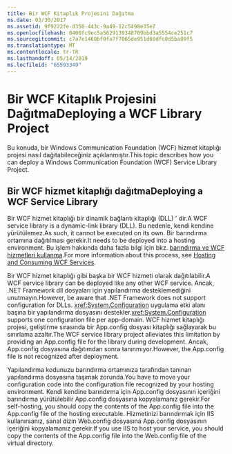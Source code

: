```yaml
---
title: Bir WCF Kitaplık Projesini Dağıtma
ms.date: 03/30/2017
ms.assetid: 9f9222fe-d358-443c-9a49-12c5498e35e7
ms.openlocfilehash: 0400fc9ec5a5629139348709bbd3a5554ce251c7
ms.sourcegitcommit: c7a7e1468bf0fa7f7065de951d60dfc8d5ba89f5
ms.translationtype: MT
ms.contentlocale: tr-TR
ms.lasthandoff: 05/14/2019
ms.locfileid: "65593349"
---
```

# <a name="deploying-a-wcf-library-project"></a><span data-ttu-id="faf6c-102">Bir WCF Kitaplık Projesini Dağıtma</span><span class="sxs-lookup"><span data-stu-id="faf6c-102">Deploying a WCF Library Project</span></span>
<span data-ttu-id="faf6c-103">Bu konuda, bir Windows Communication Foundation (WCF) hizmet kitaplığı projesi nasıl dağıtabileceğiniz açıklanmıştır.</span><span class="sxs-lookup"><span data-stu-id="faf6c-103">This topic describes how you can deploy a Windows Communication Foundation (WCF) Service Library Project.</span></span>  
  
## <a name="deploying-a-wcf-service-library"></a><span data-ttu-id="faf6c-104">Bir WCF hizmet kitaplığı dağıtma</span><span class="sxs-lookup"><span data-stu-id="faf6c-104">Deploying a WCF Service Library</span></span>  
 <span data-ttu-id="faf6c-105">Bir WCF hizmet kitaplığı bir dinamik bağlantı kitaplığı (DLL) ' dir.</span><span class="sxs-lookup"><span data-stu-id="faf6c-105">A WCF service library is a dynamic-link library (DLL).</span></span> <span data-ttu-id="faf6c-106">Bu nedenle, kendi kendine yürütülemez.</span><span class="sxs-lookup"><span data-stu-id="faf6c-106">As such, it cannot be executed on its own.</span></span> <span data-ttu-id="faf6c-107">Bir barındırma ortamına dağıtılması gerekir.</span><span class="sxs-lookup"><span data-stu-id="faf6c-107">It needs to be deployed into a hosting environment.</span></span> <span data-ttu-id="faf6c-108">Bu işlem hakkında daha fazla bilgi için bkz. [barındırma ve WCF hizmetleri kullanma](https://go.microsoft.com/fwlink/?LinkId=99932).</span><span class="sxs-lookup"><span data-stu-id="faf6c-108">For more information about this process, see [Hosting and Consuming WCF Services](https://go.microsoft.com/fwlink/?LinkId=99932).</span></span>  
  
 <span data-ttu-id="faf6c-109">Bir WCF hizmet kitaplığı gibi başka bir WCF hizmeti olarak dağıtılabilir.</span><span class="sxs-lookup"><span data-stu-id="faf6c-109">A WCF service library can be deployed like any other WCF service.</span></span> <span data-ttu-id="faf6c-110">Ancak, .NET Framework dll dosyaları için yapılandırma desteklemediğini unutmayın.</span><span class="sxs-lookup"><span data-stu-id="faf6c-110">However, be aware that .NET Framework does not support configuration for DLLs.</span></span> <span data-ttu-id="faf6c-111"><xref:System.Configuration> uygulama etki alanı başına bir yapılandırma dosyasını destekler.</span><span class="sxs-lookup"><span data-stu-id="faf6c-111"><xref:System.Configuration> supports one configuration file per app-domain.</span></span> <span data-ttu-id="faf6c-112">WCF hizmet kitaplığı projesi, geliştirme sırasında bir App.config dosyası kitaplığı sağlayarak bu sınırlama azaltır.</span><span class="sxs-lookup"><span data-stu-id="faf6c-112">The WCF service library project alleviates this limitation by providing an App.config file for the library during development.</span></span> <span data-ttu-id="faf6c-113">Ancak, App.config dosyasına dağıtımdan sonra tanınmıyor.</span><span class="sxs-lookup"><span data-stu-id="faf6c-113">However, the App.config file is not recognized after deployment.</span></span>  
  
 <span data-ttu-id="faf6c-114">Yapılandırma kodunuzu barındırma ortamınıza tarafından tanınan yapılandırma dosyasına taşımak zorunda.</span><span class="sxs-lookup"><span data-stu-id="faf6c-114">You have to move your configuration code into the configuration file recognized by your hosting environment.</span></span> <span data-ttu-id="faf6c-115">Kendi kendine barındırma için App.config dosyasının içeriğini barındırma yürütülebilir App.config dosyasına kopyalamanız gerekir.</span><span class="sxs-lookup"><span data-stu-id="faf6c-115">For self-hosting, you should copy the contents of the App.config file into the App.config file of the hosting executable.</span></span> <span data-ttu-id="faf6c-116">Hizmetinizi barındırmak için IIS kullanırsanız, sanal dizin Web.config dosyasına App.config dosyasının içeriğini kopyalamanız gerekir.</span><span class="sxs-lookup"><span data-stu-id="faf6c-116">If you use IIS to host your service, you should copy the contents of the App.config file into the Web.config file of the virtual directory.</span></span>
